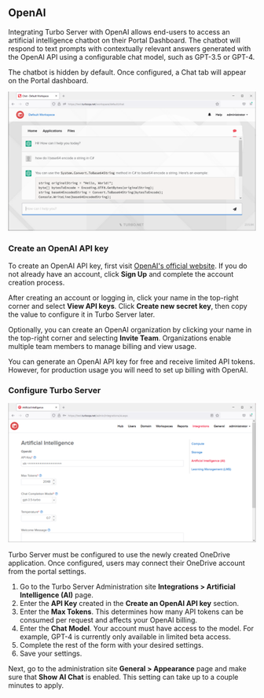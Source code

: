 ## OpenAI

Integrating Turbo Server with OpenAI allows end-users to access an artificial intelligence chatbot on their Portal Dashboard. The chatbot will respond to text prompts with contextually relevant answers generated with the OpenAI API using a configurable chat model, such as GPT-3.5 or GPT-4.

The chatbot is hidden by default. Once configured, a Chat tab will appear on the Portal dashboard.

![AI Chat](../../images/dashboard-chat-light-mode.png)

### Create an OpenAI API key

To create an OpenAI API key, first visit [OpenAI's official website](https://platform.openai.com/). If you do not already have an account, click **Sign Up** and complete the account creation process.

After creating an account or logging in, click your name in the top-right corner and select **View API keys**. Click **Create new secret key**, then copy the value to configure it in Turbo Server later.

Optionally, you can create an OpenAI organization by clicking your name in the top-right corner and selecting **Invite Team**. Organizations enable multiple team members to manage billing and view usage.

You can generate an OpenAI API key for free and receive limited API tokens. However, for production usage you will need to set up billing with OpenAI.

### Configure Turbo Server

![AI Integration](../../images/integrations-ai.png)

Turbo Server must be configured to use the newly created OneDrive application. Once configured, users may connect their OneDrive account from the portal settings.

1. Go to the Turbo Server Administration site **Integrations > Artificial Intelligence (AI)** page.
2. Enter the **API Key** created in the **Create an OpenAI API key** section.
3. Enter the **Max Tokens**. This determines how many API tokens can be consumed per request and affects your OpenAI billing.
4. Enter the **Chat Model**. Your account must have access to the model. For example, GPT-4 is currently only available in limited beta access.
5. Complete the rest of the form with your desired settings.
6. Save your settings.

Next, go to the administration site **General > Appearance** page and make sure that **Show AI Chat** is enabled. This setting can take up to a couple minutes to apply.
